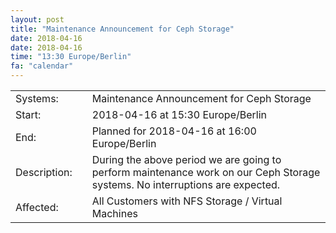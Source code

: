 ```yaml
---
layout: post
title: "Maintenance Announcement for Ceph Storage"
date: 2018-04-16
date: 2018-04-16
time: "13:30 Europe/Berlin"
fa: "calendar"
---
```


|                   |   |                                                                      |
|-------------------|---|----------------------------------------------------------------------|
| Systems:          |   | Maintenance Announcement for Ceph Storage|
| Start:            |   | 2018-04-16 at 15:30 Europe/Berlin |
| End:              |   | Planned for 2018-04-16 at 16:00  Europe/Berlin |
| Description:      |   | During the above period we are going to perform maintenance work on our Ceph Storage systems. No interruptions are expected. |
| Affected:         |   |All Customers with NFS Storage / Virtual Machines |